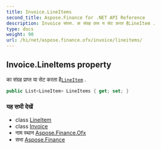 ```yaml
---
title: Invoice.LineItems
second_title: Aspose.Finance for .NET API Reference
description: Invoice संपत्त. क संग्रह प्रप्त य सेट करत हैLineItem .
type: docs
weight: 90
url: /hi/net/aspose.finance.ofx/invoice/lineitems/
---
```

## Invoice.LineItems property

का संग्रह प्राप्त या सेट करता है[`LineItem`](../../lineitem/) .

```csharp
public List<LineItem> LineItems { get; set; }
```

### यह सभी देखें

* class [LineItem](../../lineitem/)
* class [Invoice](../)
* नाम स्थान [Aspose.Finance.Ofx](../../invoice/)
* सभा [Aspose.Finance](../../../)


